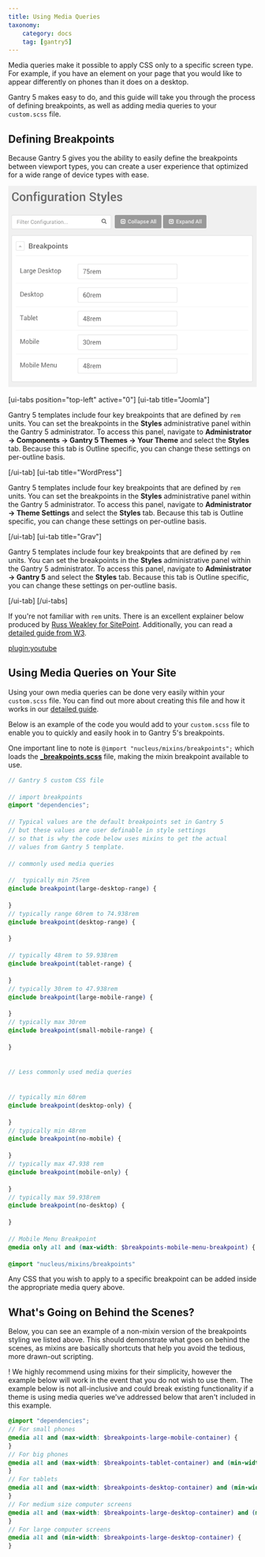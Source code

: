 ```yaml
---
title: Using Media Queries
taxonomy:
    category: docs
    tag: [gantry5]
---
```


Media queries make it possible to apply CSS only to a specific screen type. For example, if you have an element on your page that you would like to appear differently on phones than it does on a desktop.

Gantry 5 makes easy to do, and this guide will take you through the process of defining breakpoints, as well as adding media queries to your `custom.scss` file.

## Defining Breakpoints

Because Gantry 5 gives you the ability to easily define the breakpoints between viewport types, you can create a user experience that optimized for a wide range of device types with ease.

![Breakpoints](breakpoints.png?classes=shadow,border)

[ui-tabs position="top-left" active="0"]
[ui-tab title="Joomla"]

Gantry 5 templates include four key breakpoints that are defined by `rem` units. You can set the breakpoints in the **Styles** administrative panel within the Gantry 5 administrator. To access this panel, navigate to **Administrator → Components → Gantry 5 Themes → Your Theme** and select the **Styles** tab. Because this tab is Outline specific, you can change these settings on per-outline basis.

[/ui-tab]
[ui-tab title="WordPress"]

Gantry 5 templates include four key breakpoints that are defined by `rem` units. You can set the breakpoints in the **Styles** administrative panel within the Gantry 5 administrator. To access this panel, navigate to **Administrator → Theme Settings** and select the **Styles** tab. Because this tab is Outline specific, you can change these settings on per-outline basis.

[/ui-tab]
[ui-tab title="Grav"]

Gantry 5 templates include four key breakpoints that are defined by `rem` units. You can set the breakpoints in the **Styles** administrative panel within the Gantry 5 administrator. To access this panel, navigate to **Administrator → Gantry 5** and select the **Styles** tab. Because this tab is Outline specific, you can change these settings on per-outline basis.

[/ui-tab]
[/ui-tabs]

If you're not familiar with `rem` units. There is an excellent explainer below produced by [Russ Weakley for SitePoint](http://www.sitepoint.com/css3-rem-units/). Additionally, you can read a [detailed guide from W3](http://www.w3.org/TR/2013/CR-css3-values-20130730/#font-relative-lengths).

[plugin:youtube](https://www.youtube.com/watch?v=XbU-i1SE5JY)

## Using Media Queries on Your Site

Using your own media queries can be done very easily within your `custom.scss` file. You can find out more about creating this file and how it works in our [detailed guide](../adding-a-custom-style-sheet).

Below is an example of the code you would add to your `custom.scss` file to enable you to quickly and easily hook in to Gantry 5's breakpoints.

One important line to note is `@import "nucleus/mixins/breakpoints";` which loads the [**_breakpoints.scss**](https://github.com/gantry/gantry5/blob/develop/engines/common/nucleus/scss/nucleus/mixins/_breakpoints.scss) file, making the mixin breakpoint available to use.

```scss
// Gantry 5 custom CSS file

// import breakpoints
@import "dependencies";

// Typical values are the default breakpoints set in Gantry 5
// but these values are user definable in style settings
// so that is why the code below uses mixins to get the actual
// values from Gantry 5 template.

// commonly used media queries

//  typically min 75rem
@include breakpoint(large-desktop-range) {

}
// typically range 60rem to 74.938rem
@include breakpoint(desktop-range) {

}

// typically 48rem to 59.938rem
@include breakpoint(tablet-range) {

}
// typically 30rem to 47.938rem
@include breakpoint(large-mobile-range) {

}
// typically max 30rem
@include breakpoint(small-mobile-range) {

}


// Less commonly used media queries


// typically min 60rem
@include breakpoint(desktop-only) {

}
// typically min 48rem
@include breakpoint(no-mobile) {

}
// typically max 47.938 rem
@include breakpoint(mobile-only) {

}
// typically max 59.938rem
@include breakpoint(no-desktop) {

}

// Mobile Menu Breakpoint
@media only all and (max-width: $breakpoints-mobile-menu-breakpoint) { ... your css in here ... }

@import "nucleus/mixins/breakpoints"
```

Any CSS that you wish to apply to a specific breakpoint can be added inside the appropriate media query above.

## What's Going on Behind the Scenes?

Below, you can see an example of a non-mixin version of the breakpoints styling we listed above. This should demonstrate what goes on behind the scenes, as mixins are basically shortcuts that help you avoid the tedious, more drawn-out scripting.

! We highly recommend using mixins for their simplicity, however the example below will work in the event that you do not wish to use them. The example below is not all-inclusive and could break existing functionality if a theme is using media queries we've addressed below that aren't included in this example.

```scss
@import "dependencies";
// For small phones
@media all and (max-width: $breakpoints-large-mobile-container) {
}
// For big phones
@media all and (max-width: $breakpoints-tablet-container) and (min-width: $breakpoints-large-mobile-container) {
}
// For tablets
@media all and (max-width: $breakpoints-desktop-container) and (min-width: $breakpoints-tablet-container) {
}
// For medium size computer screens
@media all and (max-width: $breakpoints-large-desktop-container) and (min-width: $breakpoints-desktop-container) {
}
// For large computer screens
@media all and (min-width: $breakpoints-large-desktop-container) {
}
```
